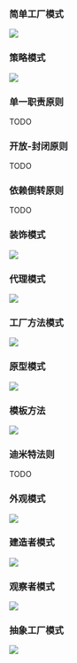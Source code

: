 
### 简单工厂模式

![](https://raw.githubusercontent.com/xinghalo/DesignPattern/master/01-简单工厂模式/简单工厂.png)


### 策略模式

![](https://raw.githubusercontent.com/xinghalo/DesignPattern/master/02-策略模式/策略模式.png)


### 单一职责原则

TODO

### 开放-封闭原则

TODO

### 依赖倒转原则

TODO

### 装饰模式

![](https://raw.githubusercontent.com/xinghalo/DesignPattern/master/06-装饰模式/装饰模式.png)

### 代理模式

![](https://raw.githubusercontent.com/xinghalo/DesignPattern/master/07-代理模式/代理模式.png)

### 工厂方法模式

![](https://raw.githubusercontent.com/xinghalo/DesignPattern/master/08-工厂方法模式/工厂方法.png)

### 原型模式

![](https://raw.githubusercontent.com/xinghalo/DesignPattern/master/09-原型模式/原型模式.png)

### 模板方法

![](https://raw.githubusercontent.com/xinghalo/DesignPattern/master/10-模板方法/模板方法.png)

### 迪米特法则

TODO

### 外观模式

![](https://raw.githubusercontent.com/xinghalo/DesignPattern/master/12-外观模式/外观模式.png)

### 建造者模式

![](https://raw.githubusercontent.com/xinghalo/DesignPattern/master/13-建造者模式/建造者模式.png)

### 观察者模式

![](https://raw.githubusercontent.com/xinghalo/DesignPattern/master/14-观察者模式/观察者模式.png)

### 抽象工厂模式

![](https://raw.githubusercontent.com/xinghalo/DesignPattern/master/15-抽象工厂模式/抽象工厂模式.png)